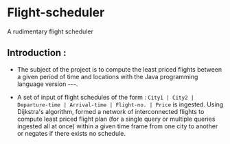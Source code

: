 # Flight-scheduler
A rudimentary flight scheduler

## Introduction :

* The subject of the project is to compute the least priced flights between a given period of time and locations with the Java programming language version ---.  

* A set of input of flight schedules of the form : `City1 | City2 | Departure-time | Arrival-time | Flight-no. | Price` is ingested. Using Dijkstra's algorithm, formed a network of interconnected flights to compute least priced flight plan (for a single query or multiple queries ingested all at once) within a given time frame from one city to another or negates if there exists no schedule.
